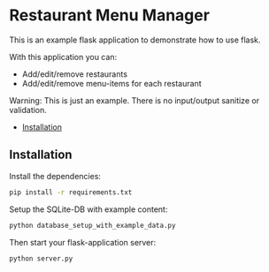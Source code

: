 # Restaurant Menu Manager

This is an example flask application to demonstrate how to use flask.

With this application you can:

- Add/edit/remove restaurants
- Add/edit/remove menu-items for each restaurant

Warning: This is just an example. There is no input/output sanitize or validation.

<!-- MarkdownTOC levels="1" autolink=true autoanchor=false bracket="round" -->

- [Installation](#installation)

<!-- /MarkdownTOC -->

## Installation

Install the dependencies:

```sh
pip install -r requirements.txt
```

Setup the SQLite-DB with example content:

```sh
python database_setup_with_example_data.py
```

Then start your flask-application server:

```sh
python server.py
```
